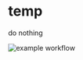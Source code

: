 # temp
do nothing

![example workflow](https://github.com/github/docs/actions/workflows/main.yml/badge.svg)
